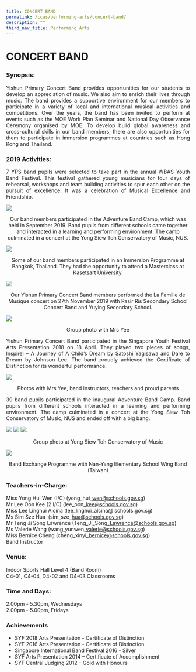 ```yaml
---
title: CONCERT BAND
permalink: /ccas/performing-arts/concert-band/
description: ""
third_nav_title: Performing Arts
---
```

# CONCERT BAND

### Synopsis:

<p style="text-align: justify;">Yishun Primary Concert Band provides opportunities for our students to develop an appreciation of music. We also aim to enrich their lives through music. The band provides a supportive environment for our members to participate in a variety of local and international musical activities and competitions. Over the years, the band has been invited to perform at events such as the MOE Work Plan Seminar and National Day Observance Ceremony organised by MOE. To develop build global awareness and cross-cultural skills in our band members, there are also opportunities for them to participate in immersion programmes at countries such as Hong Kong and Thailand.  </p>

### 2019 Activities:

<p style="text-align: justify;">7 YPS band pupils were selected to take part in the annual WBAS Youth Band Festival. This festival gathered young musicians for four days of rehearsal, workshops and team building activities to spur each other on the pursuit of excellence. It was a celebration of Musical Excellence and Friendship.</p>

![](/images/CCAs/Concert%20Band/CCA_Band_2020_1.jpg)

<center>Our band members participated in the Adventure Band Camp, which was held in September 2019. Band pupils from different schools came together and interacted in a learning and performing environment. The camp culminated in a concert at the Yong Siew Toh Conservatory of Music, NUS.</center>

![](/images/CCAs/Concert%20Band/CCA_Band_2020_2.jpg)

<center>Some of our band members participated in an Immersion Programme at Bangkok, Thailand. They had the opportunity to attend a Masterclass at Kasetsart University.</center>

![](/images/CCAs/Concert%20Band/CCA_Band_2020_3.jpg)

<center>Our Yishun Primary Concert Band members performed the La Famille de Musique concert on 27th November 2019 with Pasir Ris Secondary School Concert Band and Yuying Secondary School.</center>


![](/images/CCAs/Concert%20Band/Group-Photo-5.jpg)

<center>Group photo with Mrs Yee</center>

<p style="text-align: justify;">Yishun Primary Concert Band participated in the Singapore Youth Festival Arts Presentation 2018 on 18 April. They played two pieces of songs, Inspire! – A Journey of A Child’s Dream by Satoshi Yagisawa and Dare to Dream by Johnson Lee. The band proudly achieved the Certificate of Distinction for its wonderful performance.</p>

![](/images/CCAs/Concert%20Band/Group-Photo-4.jpg)

<center>Photos with Mrs Yee, band instructors, teachers and proud parents</center>

<p style="text-align: justify;">30 band pupils participated in the inaugural Adventure Band Camp. Band pupils from different schools interacted in a learning and performing environment. The camp culminated in a concert at the Yong Siew Toh Conservatory of Music, NUS and ended off with a big bang.</p>

![](/images/CCAs/Concert%20Band/Group-Photo-1.jpg)
![](/images/CCAs/Concert%20Band/Group-Photo-2.jpg)
![](/images/CCAs/Concert%20Band/Group-Photo-3.jpg)

<center>Group photo at Yong Siew Toh Conservatory of Music</center>

![](/images/CCAs/Concert%20Band/2017Band_4.jpg)

<center>Band Exchange Programme with Nan-Yang Elementary School Wing Band (Taiwan)</center>

### Teachers-in-Charge:

Miss Yong Hui Wen (I/C) (yong\_hui\_wen@schools.gov.sg)   
Mr Lee Oon Kee (2 I/C) (lee\_oon\_kee@schools.gov.sg)   
Miss Lee Linghui Alcina (lee\_linghui\_alcina@ schools.gov.sg)   
Ms Sim Sze Hua  (sim\_sze\_hua@schools.gov.sg)   
Mr Teng Ji Song Lawrence (Teng\_Ji\_Song\_Lawrence@schools.gov.sg)   
Ms Valerie Wang (wang\_yunwen\_valerie@schools.gov.sg)   
Miss Bernice Cheng (cheng\_xinyi\_bernice@schools.gov.sg)   
Band Instructor


### **Venue:**

Indoor Sports Hall Level 4 (Band Room)   
C4-01, C4-04, D4-02 and D4-03 Classrooms

### **Time and Days:**
2.00pm - 5.30pm, Wednesdays   
2.00pm - 5.00pm, Fridays


### Achievements

*   SYF 2018 Arts Presentation - Certificate of Distinction 
*   SYF 2016 Arts Presentation - Certificate of Distinction 
*   Singapore International Band Festival 2016 - Silver  
*   SYF Arts Presentation 2014 – Certificate of Accomplishment   
*   SYF Central Judging 2012 – Gold with Honours